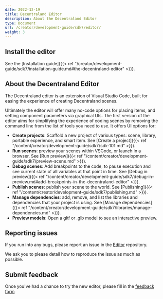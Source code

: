```yaml
---
date: 2022-12-19
title: Decentraland Editor
description: About the Decentraland Editor
type: Document
url: /creator/development-guide/sdk7/editor/
weight: 3
---
```


## Install the editor

See the [Installation guide]({{< ref "/creator/development-guide/sdk7/installation-guide.md#the-decentraland-editor" >}}).

## About the Decentraland Editor

The Decentraland editor is an extension of Visual Studio Code, built for easing the experience of creating Decentraland scenes.

Ultimately the editor will offer many no-code options for placing items, and setting component parameters via graphical UIs. The first version of the editor aims for simplifying the experience of coding scenes by removing the command line from the list of tools you need to use. It offers UI options for:

- **Create projects**: Scaffold a new project of various types: scene, library, portable experience, and smart item. See [Create a project]({{< ref "/content/creator/development-guide/sdk7/sdk-101.md" >}}).
- **Run scenes**: preview your scenes within VSCode, or launch in a browser. See [Run preview]({{< ref "/content/creator/development-guide/sdk7/preview-scene.md" >}}).
- **Debug scenes**: Add breakpoints to the code, to pause execution and see current state of all variables at that point in time. See [Debug in preview]({{< ref "/content/creator/development-guide/sdk7/debug-in-preview.md#add-breakpoints-in-the-decentraland-editor" >}}).
- **Publish scenes**: publish your scene to the world. See [Publishing]({{< ref "/content/creator/development-guide/sdk7/publishing.md" >}}).
- **Manage dependencies**: add, remove, and list the libraries and dependencies that your project is using. See [Manage dependencies]({{< ref "/content/creator/development-guide/sdk7/libraries/manage-dependencies.md" >}}).
- **Preview models**: Open a gltf or .glb model to see an interactive preview.

## Reporting issues

If you run into any bugs, please report an issue in the [Editor](https://github.com/decentraland/editor) repository.

We ask you to please detail how to reproduce the issue as much as possible.


## Submit feedback

Once you've had a chance to try the new editor, please fill in the [feedback form](https://form.typeform.com/to/aODGpdoQ)